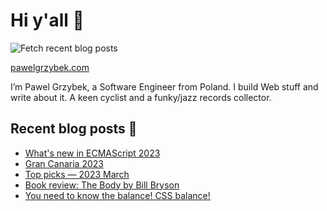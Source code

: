 # Hi y'all 👋

![Fetch recent blog posts](https://github.com/pawelgrzybek/pawelgrzybek/workflows/Fetch%20recent%20blog%20posts/badge.svg)

[pawelgrzybek.com](https://pawelgrzybek.com)

I’m Pawel Grzybek, a Software Engineer from Poland. I build Web stuff and write about it. A keen cyclist and a funky/jazz records collector.

## Recent blog posts 📝

<!-- FEED-START -->
- [What's new in ECMAScript 2023](https://pawelgrzybek.com/whats-new-in-ecmascript-2023/)
- [Gran Canaria 2023](https://pawelgrzybek.com/gran-canaria-2023/)
- [Top picks — 2023 March](https://pawelgrzybek.com/top-picks-2023-march/)
- [Book review: The Body by Bill Bryson](https://pawelgrzybek.com/book-review-the-body-by-bill-bryson/)
- [You need to know the balance! CSS balance!](https://pawelgrzybek.com/you-need-to-know-the-balance-css-balance/)
<!-- FEED-END -->